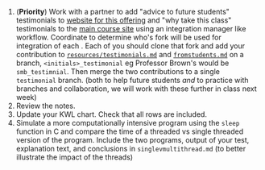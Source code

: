 1. (**Priority**) Work with a partner to add "advice to future students" testimonials to [website for this offering](https://introcompsys.github.io/spring2022) and "why take this class" testimonials to the [main course site](https://introcompsys.github.io/) using an integration manager like workflow. Coordinate to determine who's fork will be used for integration of each  . Each of you should clone that fork and add your contribution to [`resources/testimonials.md`](https://github.com/introcompsys/spring2022/blob/main/resources/testimonials.md) and [`fromstudents.md`](https://github.com/introcompsys/introcompsys.github.io/blob/main/fromstudents.md) on a branch, `<initials>_testimonial` eg Professor Brown's would be `smb_testimnial`. Then merge the two contributions to a single `testimonial` branch.  (both to help future students *and* to practice with branches and collaboration, we will work with these further in class next week)
1. Review the notes.
1. Update your KWL chart. Check that all rows are included.
1. Simulate a more computationally intensive program using the `sleep` function in C and compare the time of a threaded vs single threaded version of the program. Include the two programs, output of your test, explanation text, and conclusions in `singlevmultithread.md` (to better illustrate the impact of the threads)

